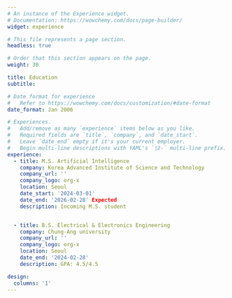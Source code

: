 ```yaml
---
# An instance of the Experience widget.
# Documentation: https://wowchemy.com/docs/page-builder/
widget: experience

# This file represents a page section.
headless: true

# Order that this section appears on the page.
weight: 30

title: Education
subtitle:

# Date format for experience
#   Refer to https://wowchemy.com/docs/customization/#date-format
date_format: Jan 2006

# Experiences.
#   Add/remove as many `experience` items below as you like.
#   Required fields are `title`, `company`, and `date_start`.
#   Leave `date_end` empty if it's your current employer.
#   Begin multi-line descriptions with YAML's `|2-` multi-line prefix.
experience:
  - title: M.S. Artificial Intelligence
    company: Korea Advanced Institute of Science and Technology 
    company_url: ''
    company_logo: org-x
    location: Seoul
    date_start: '2024-03-01'
    date_end: '2026-02-28' Expected
    description: Incoming M.S. student


  - title: B.S. Electrical & Electronics Engineering
    company: Chung-Ang university
    company_url: ''
    company_logo: org-x
    location: Seoul
    date_end: '2024-02-28'
    description: GPA: 4.5/4.5

design:
  columns: '1'
---
```

